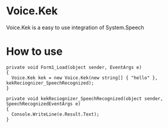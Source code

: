 # Voice.Kek
Voice.Kek is a easy to use integration of System.Speech

# How to use
```
private void Form1_Load(object sender, EventArgs e)
{
  Voice.Kek kek = new Voice.Kek(new string[] { "hello" }, kekReciognizer_SpeechRecognized);
}

private void kekReciognizer_SpeechRecognized(object sender, SpeechRecognizedEventArgs e)
{
  Console.WriteLine(e.Result.Text);
}
```
